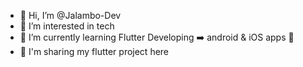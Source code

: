 - 👋 Hi, I’m @Jalambo-Dev
- 👀 I’m interested in tech
- 🎯 I’m currently learning Flutter Developing ➡️ android & iOS apps 📲 
- 🚀 I'm sharing my flutter project here


<!---
Jalambo-Dev/Jalambo-Dev is a ✨ special ✨ repository because its `README.md` (this file) appears on your GitHub profile.
You can click the Preview link to take a look at your changes.
--->
